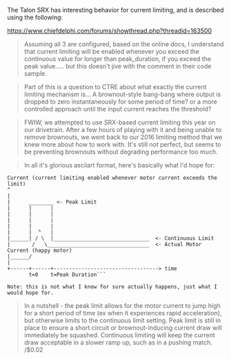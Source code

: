 The Talon SRX has interesting behavior for current limiting, and is described using the following:

https://www.chiefdelphi.com/forums/showthread.php?threadid=163500

> Assuming all 3 are configured, based on the online docs, I understand that current limiting will be enabled whenever you exceed the continuous value for longer than peak_duration, if you exceed the peak value..... but this doesn't jive with the comment in their code sample.

> Part of this is a question to CTRE about what exactly the current limiting mechanism is... A brownout-style bang-bang where output is dropped to zero instantaneously for some period of time? or a more controlled approach until the input current reaches the threshold?

> FWIW, we attempted to use SRX-based current limiting this year on our drivetrain. After a few hours of playing with it and being unable to remove brownouts, we went back to our 2016 limiting method that we knew more about how to work with. It's still not perfect, but seems to be preventing brownouts without degrading performance too much.

> In all it's glorious asciiart format, here's basically what I'd hope for:

```
Current (current limiting enabled whenever motor current exceeds the limit)
^
|
|      ________ <- Peak Limit
|      |      |
|      |      |
|      |      |
|      |      |
|      |  ^   |
|______| / \  |_______________________________  <- Continuous Limit
|       /   \_________________________________  <- Actual Motor Current (happy motor)
|______/
|
+------+------+----------------------------------> time
       t=0    t=Peak Duration```
       
Note: this is not what I know for sure actually happens, just what I would hope for.
```

> In a nutshell - the peak limit allows for the motor current to jump high for a short period of time (ex when it experiences rapid acceleration), but otherwise limits to the continuous limit setting. Peak limit is still in place to ensure a short circuit or brownout-inducing current draw will immediately be squashed. Continuous limiting will keep the current draw acceptable in a slower ramp up, such as in a pushing match. /$0.02
